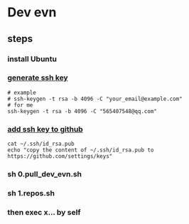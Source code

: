 # Dev evn

## steps
### install Ubuntu
### [generate ssh key](https://help.github.com/en/github/authenticating-to-github/generating-a-new-ssh-key-and-adding-it-to-the-ssh-agent)
```
# example
# ssh-keygen -t rsa -b 4096 -C "your_email@example.com"
# for me
ssh-keygen -t rsa -b 4096 -C "565407548@qq.com"
```
### [add ssh key to github](https://help.github.com/en/github/authenticating-to-github/adding-a-new-ssh-key-to-your-github-account)
```
cat ~/.ssh/id_rsa.pub
echo "copy the content of ~/.ssh/id_rsa.pub to https://github.com/settings/keys"
```
### sh 0.pull\_dev\_evn.sh
### sh 1.repos.sh
### then exec x... by self
